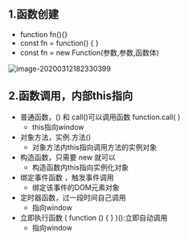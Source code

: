 ## 1.函数创建

- function fn(){}
- const fn = function() { }
- const fn = new Function(参数,参数,函数体)

![image-20200312182330399](C:\Users\Administrator\AppData\Roaming\Typora\typora-user-images\image-20200312182330399.png)

## 2.函数调用，内部this指向

- 普通函数，() 和 call()可以调用函数 function.call( )
  - this指向window
- 对象方法，实例.方法()
  - 对象方法内this指向调用方法的实例对象
- 构造函数，只需要 new 就可以
  - 构造函数内this指向实例化对象
- 绑定事件函数 ，触发事件调用
  - 绑定该事件的DOM元素对象
- 定时器函数，过一段时间自己调用
  - 指向window
- 立即执行函数 ( function () { } )():立即自动调用
  - 指向window